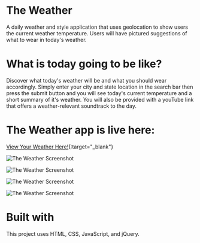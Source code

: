 # The Weather
A daily weather and style application that uses geolocation to show users the current weather temperature. Users will have pictured suggestions of what to wear in today's weather.

# What is today going to be like?
Discover what today's weather will be and what you should wear accordingly. Simply enter your city and state location in the search bar then press the submit button and you will see today's current temperature and a short summary of it's weather.  You will also be provided with a youTube link that offers a weather-relevant soundtrack to the day.

# The Weather app is live here:
[View Your Weather Here!](https://coreyjhighland.github.io/theWeatherApp/){:target="_blank"}

![The Weather Screenshot](https://farm1.staticflickr.com/849/30110043228_9120cfd296_z.jpg)

![The Weather Screenshot](https://farm2.staticflickr.com/1818/43260107314_1caefd49b9_z.jpg)

![The Weather Screenshot](https://farm2.staticflickr.com/1812/30110046418_5d2832be2b_z.jpg)

![The Weather Screenshot](https://farm2.staticflickr.com/1775/43260107664_f6db3c78cd_z.jpg)

# Built with
This project uses HTML, CSS, JavaScript, and jQuery.
